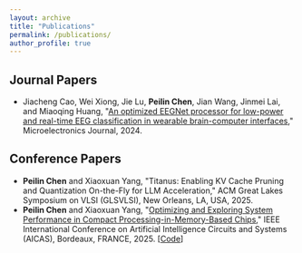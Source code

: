 ```yaml
---
layout: archive
title: "Publications"
permalink: /publications/
author_profile: true
---
```


## Journal Papers

* Jiacheng Cao, Wei Xiong, Jie Lu, **Peilin Chen**, Jian Wang, Jinmei Lai, and Miaoqing Huang, "[An optimized EEGNet processor for low-power and real-time EEG classification in wearable brain-computer interfaces](https://www.sciencedirect.com/science/article/pii/S0026269224000466)," Microelectronics Journal, 2024.

## Conference Papers

* **Peilin Chen** and Xiaoxuan Yang, "Titanus: Enabling KV Cache Pruning and Quantization On-the-Fly for LLM Acceleration," ACM Great Lakes Symposium on VLSI (GLSVLSI), New Orleans, LA, USA, 2025.
* **Peilin Chen** and Xiaoxuan Yang, "[Optimizing and Exploring System Performance in Compact Processing-in-Memory-Based Chips](https://arxiv.org/abs/2502.21259)," IEEE International Conference on Artificial Intelligence Circuits and Systems (AICAS), Bordeaux, FRANCE, 2025. [[Code](https://github.com/peilin-chen/Compact-PIM-based-Design)]
